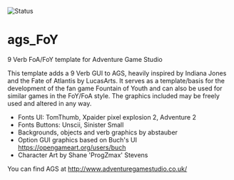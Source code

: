 ![Status](https://img.shields.io/badge/status-Draft-orange)

# ags_FoY
9 Verb FoA/FoY template for Adventure Game Studio

This template adds a 9 Verb GUI to AGS, heavily inspired by Indiana Jones and the Fate of Atlantis by LucasArts.
It serves as a template/basis for the development of the fan game Fountain of Youth and can also be used for similar games in the FoY/FoA style.
The graphics included may be freely used and altered in any way.

- Fonts UI: TomThumb, Xpaider pixel explosion 2, Adventure 2
- Fonts Buttons: Unscii, Sinister Small
- Backgrounds, objects and verb graphics by abstauber
- Option GUI graphics based on Buch's UI https://opengameart.org/users/buch
- Character Art by Shane 'ProgZmax' Stevens


You can find AGS at http://www.adventuregamestudio.co.uk/

